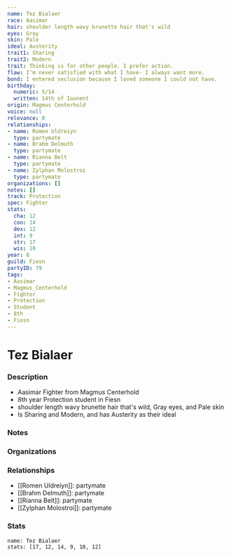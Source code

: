 ```yaml
---
name: Tez Bialaer
race: Aasimar
hair: shoulder length wavy brunette hair that's wild
eyes: Gray
skin: Pale
ideal: Austerity
trait1: Sharing
trait2: Modern
trait: Thinking is for other people. I prefer action.
flaw: I'm never satisfied with what I have- I always want more.
bond: I entered seclusion because I loved someone I could not have.
birthday:
  numeric: 5/14
  written: 14th of Iounent
origin: Magmus Centerhold
voice: null
relevance: 0
relationships:
- name: Romen Uldreiyn
  type: partymate
- name: Brahm Delmuth
  type: partymate
- name: Rianna Belt
  type: partymate
- name: Zylphan Molostroi
  type: partymate
organizations: []
notes: []
track: Protection
spec: Fighter
stats:
  cha: 12
  con: 14
  dex: 12
  int: 9
  str: 17
  wis: 10
year: 8
guild: Fiesn
partyID: 79
tags:
- Aasimar
- Magmus_Centerhold
- Fighter
- Protection
- Student
- 8th
- Fiesn
---
```

# Tez Bialaer
### Description
- Aasimar Fighter from Magmus Centerhold
- 8th year Protection student in Fiesn
- shoulder length wavy brunette hair that's wild, Gray eyes, and Pale skin
- Is Sharing and Modern, and has Austerity as their ideal

### Notes

### Organizations

### Relationships
- [[Romen Uldreiyn]]: partymate
- [[Brahm Delmuth]]: partymate
- [[Rianna Belt]]: partymate
- [[Zylphan Molostroi]]: partymate

### Stats
```statblock
name: Tez Bialaer
stats: [17, 12, 14, 9, 10, 12]
```